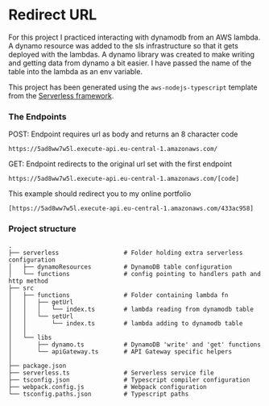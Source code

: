 # Redirect URL

For this project I practiced interacting with dynamodb from an AWS lambda. 
A dynamo resource was added to the sls infrastructure so that it gets deployed with the lambdas.
A dynamo library was created to make writing and getting data from dynamo a bit easier.
I have passed the name of the table into the lambda as an env variable.

This project has been generated using the `aws-nodejs-typescript` template from the [Serverless framework](https://www.serverless.com/).

### The Endpoints

POST:
Endpoint requires url as body and returns an 8 character code 
```
https://5ad8ww7w5l.execute-api.eu-central-1.amazonaws.com/
```

GET: 
Endpoint redirects to the original url set with the first endpoint
```
https://5ad8ww7w5l.execute-api.eu-central-1.amazonaws.com/[code]
```

This example should redirect you to my online portfolio
```
[https://5ad8ww7w5l.execute-api.eu-central-1.amazonaws.com/433ac958]
```


### Project structure
```
.
├── serverless                  # Folder holding extra serverless configuration
│   ├── dynamoResources         # DynamoDB table configuration 
│   └── functions               # config pointing to handlers path and http method 
├── src
│   ├── functions               # Folder containing lambda fn 
│   │   ├── getUrl
│   │   │   └── index.ts        # lambda reading from dynamodb table
│   │   └── setUrl
│   │       └── index.ts        # lambda adding to dynamodb table
│   │
│   └── libs                    
│       ├── dynamo.ts           # DynamoDB 'write' and 'get' functions
│       └── apiGateway.ts       # API Gateway specific helpers
│
├── package.json
├── serverless.ts               # Serverless service file
├── tsconfig.json               # Typescript compiler configuration
├── webpack.config.js           # Webpack configuration
└── tsconfig.paths.json         # Typescript paths
```